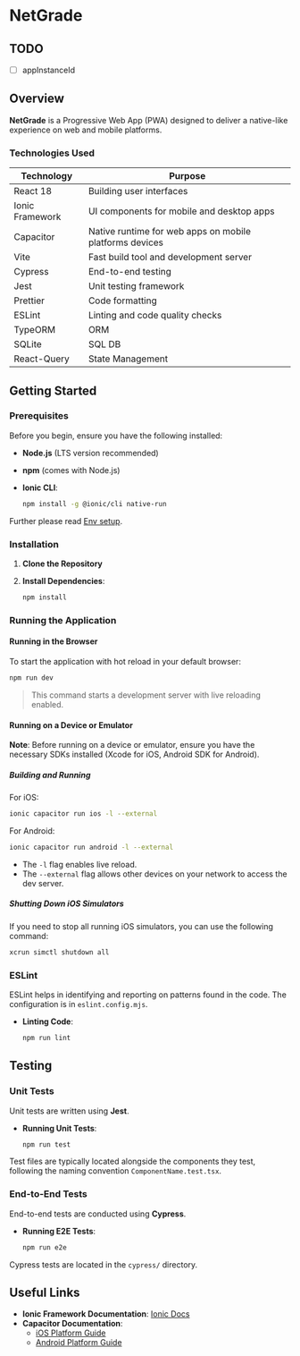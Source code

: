 # NetGrade

## TODO

- [ ] appInstanceId

## Overview

**NetGrade** is a Progressive Web App (PWA) designed to deliver a native-like experience on web and mobile platforms.

### Technologies Used

| **Technology**  | **Purpose**                                             |
|-----------------|---------------------------------------------------------|
| React 18        | Building user interfaces                                |
| Ionic Framework | UI components for mobile and desktop apps               |
| Capacitor       | Native runtime for web apps on mobile platforms devices |
| Vite            | Fast build tool and development server                  |
| Cypress         | End-to-end testing                                      |
| Jest            | Unit testing framework                                  |
| Prettier        | Code formatting                                         |
| ESLint          | Linting and code quality checks                         |
| TypeORM         | ORM                                                     |
| SQLite          | SQL DB                                                  |
| React-Query     | State Management                                        |

## Getting Started

### Prerequisites

Before you begin, ensure you have the following installed:

- **Node.js** (LTS version recommended)
- **npm** (comes with Node.js)
- **Ionic CLI**:

  ```bash
  npm install -g @ionic/cli native-run
  ```

Further please read [Env setup](https://capacitorjs.com/docs/getting-started/environment-setup).

### Installation

1. **Clone the Repository**

2. **Install Dependencies**:

   ```bash
   npm install
   ```

### Running the Application

#### Running in the Browser

To start the application with hot reload in your default browser:

```bash
npm run dev
```

> This command starts a development server with live reloading enabled.

#### Running on a Device or Emulator

**Note**: Before running on a device or emulator, ensure you have the necessary SDKs installed (Xcode for iOS, Android
SDK for Android).

##### Building and Running

For iOS:

```bash
ionic capacitor run ios -l --external
```

For Android:

```bash
ionic capacitor run android -l --external
```

- The `-l` flag enables live reload.
- The `--external` flag allows other devices on your network to access the dev server.

##### Shutting Down iOS Simulators

If you need to stop all running iOS simulators, you can use the following command:

```bash
xcrun simctl shutdown all
```

### ESLint

ESLint helps in identifying and reporting on patterns found in the code. The configuration is in `eslint.config.mjs`.

- **Linting Code**:

  ```bash
  npm run lint
  ```

## Testing

### Unit Tests

Unit tests are written using **Jest**.

- **Running Unit Tests**:

  ```bash
  npm run test
  ```

Test files are typically located alongside the components they test, following the naming convention
`ComponentName.test.tsx`.

### End-to-End Tests

End-to-end tests are conducted using **Cypress**.

- **Running E2E Tests**:

  ```bash
  npm run e2e
  ```

Cypress tests are located in the `cypress/` directory.

## Useful Links

- **Ionic Framework Documentation**: [Ionic Docs](https://ionicframework.com/docs)
- **Capacitor Documentation**:
  - [iOS Platform Guide](https://capacitorjs.com/docs/ios)
  - [Android Platform Guide](https://capacitorjs.com/docs/android)
